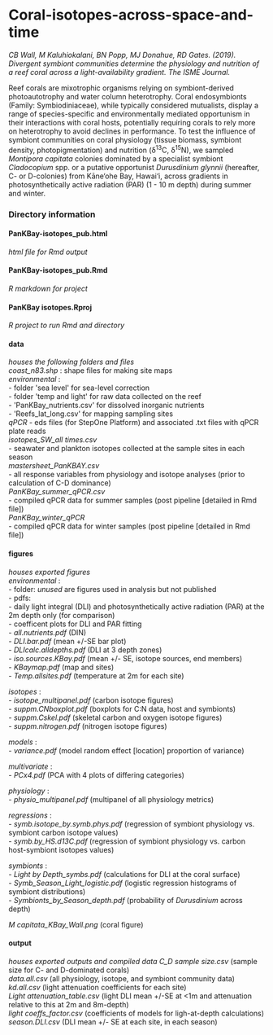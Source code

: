 # Coral-isotopes-across-space-and-time  
  
*CB Wall, M Kaluhiokalani, BN Popp, MJ Donahue, RD Gates. (2019). Divergent symbiont communities determine the physiology and nutrition of a reef coral across a light-availability gradient. The ISME Journal.* 
  
Reef corals are mixotrophic organisms relying on symbiont-derived photoautotrophy and water column heterotrophy. Coral endosymbionts (Family: Symbiodiniaceae), while typically considered mutualists, display a range of species-specific and environmentally mediated opportunism in their interactions with coral hosts, potentially requiring corals to rely more on heterotrophy to avoid declines in performance. To test the influence of symbiont communities on coral physiology (tissue biomass, symbiont density, photopigmentation) and nutrition (δ<sup>13</sup>C, δ<sup>15</sup>N), we sampled *Montipora capitata* colonies dominated by a specialist symbiont *Cladocopium* spp. or a putative opportunist *Durusdinium glynnii* (hereafter, C- or D-colonies) from Kāne‘ohe Bay, Hawai‘i, across gradients in photosynthetically active radiation (PAR) (1 - 10 m depth) during summer and winter.
  
  
### Directory information   
  
#### PanKBay-isotopes_pub.html  
*html file for Rmd output*  
  
#### PanKBay-isotopes_pub.Rmd  
*R markdown for project*  
  
#### PanKBay isotopes.Rproj  
 *R project to run Rmd and directory*  
  
#### data  
*houses the following folders and files*  
  *coast_n83.shp* : shape files for making site maps  
  *environmental* :  
      - folder 'sea level' for sea-level correction  
      - folder 'temp and light' for raw data collected on the reef  
      - 'PanKBay_nutrients.csv' for dissolved inorganic nutrients  
      - 'Reefs_lat_long.csv' for mapping sampling sites  
  *qPCR*
      - eds files (for StepOne Platform) and associated .txt files with qPCR plate reads  
  *isotopes_SW_all times.csv*  
      - seawater and plankton isotopes collected at the sample sites in each season  
  *mastersheet_PanKBAY.csv*  
      - all response variables from physiology and isotope analyses (prior to calculation of C-D dominance)  
  *PanKBay_summer_qPCR.csv*  
      - compiled qPCR data for summer samples (post pipeline [detailed in Rmd file])  
  *PanKBay_winter_qPCR*  
      - compiled qPCR data for winter samples (post pipeline [detailed in Rmd file])  
#### figures  
*houses exported figures*  
  *environmental* :  
      - folder: *unused* are figures used in analysis but not published  
         - pdfs:  
          - daily light integral (DLI) and photosynthetically active radiation (PAR) at the 2m depth only (for comparison)  
          - coefficent plots for DLI and PAR fitting  
      - *all.nutrients.pdf* (DIN)  
      - *DLI.bar.pdf* (mean +/-SE bar plot)  
      - *DLIcalc.alldepths.pdf* (DLI at 3 depth zones)  
      - *iso.sources.KBay.pdf* (mean +/- SE, isotope sources, end members)  
      - *KBaymap.pdf* (map and sites)  
      - *Temp.allsites.pdf* (temperature at 2m for each site)  
   
  *isotopes* :  
      - *isotope_multipanel.pdf* (carbon isotope figures)  
      - *suppm.CNboxplot.pdf* (boxplots for C:N data, host and symbionts)  
      - *suppm.Cskel.pdf* (skeletal carbon and oxygen isotope figures)  
      - *suppm.nitrogen.pdf* (nitrogen isotope figures)  
    
  *models* :  
      - *variance.pdf* (model random effect [location] proportion of variance)  
    
  *multivariate* :  
      - *PCx4.pdf* (PCA with 4 plots of differing categories)  
   
  *physiology* :  
      - *physio_multipanel.pdf* (multipanel of all physiology metrics)  
    
  *regressions* :  
      - *symb.isotope_by.symb.phys.pdf* (regression of symbiont physiology vs. symbiont carbon isotope values)  
      - *symb.by_HS.d13C.pdf* (regression of symbiont physiology vs. carbon host-symbiont isotopes values)  
    
   *symbionts* :  
      - *Light by Depth_symbs.pdf* (calculations for DLI at the coral surface)  
      - *Symb_Season_Light_logistic.pdf* (logistic regression histograms of symbiont distributions)  
      - *Symbionts_by_Season_depth.pdf* (probability of *Durusdinium* across depth)  
      
   *M capitata_KBay_Wall.png* (coral figure)

#### output 
*houses exported outputs and compiled data*
   *C_D sample size.csv* (sample size for C- and D-dominated corals)  
   *data.all.csv* (all physiology, isotope, and symbiont community data)  
   *kd.all.csv* (light attenuation coefficients for each site)  
   *Light attenuation_table.csv* (light DLI mean +/-SE at <1m and attenuation relative to this at 2m and 8m-depth)  
   *light coeffs_factor.csv* (coefficients of models for ligh-at-depth calculations)  
   *season.DLI.csv* (DLI mean +/- SE at each site, in each season)  
   
   
   
 
